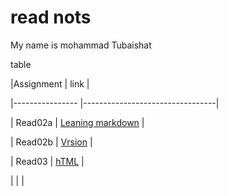 # read nots

My name is mohammad Tubaishat

table

|Assignment               |   link                          |
           
|----------------         |---------------------------------|

|  Read02a                | [Leaning markdown](Read02a.md)  |  

                                                                                      
|  Read02b                |  [Vrsion](Read02b.md)           |

|  Read03                 |   [hTML](Read03.md)             |

|                         |                                 |